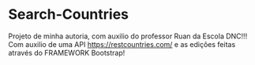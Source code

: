 # Search-Countries
Projeto de minha autoria, com auxilio do professor Ruan da Escola DNC!!!
Com auxilio de uma API https://restcountries.com/
e as edições feitas através do FRAMEWORK Bootstrap!
